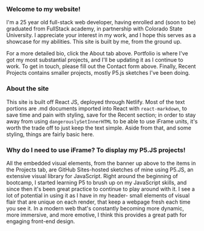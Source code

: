 ### Welcome to my website! 

I'm a 25 year old full-stack web developer, having enrolled and (soon to be) graduated from FullStack academy, in partnership with Colorado State University. I appreciate your interest in my work, and I hope this serves as a showcase for my abilities. This site is built by me, from the ground up. 

For a more detailed bio, click the About tab above. Portfolio is where I've got my most substantial projects, and I'll be updating it as I continue to work. To get in touch, please fill out the Contact form above. Finally, Recent Projects contains smaller projects, mostly P5.js sketches I've been doing. 

### About the site
This site is built off React JS, deployed through Netlify. Most of the text portions are .md documents imported into React with `react-markdown`, to save time and pain with styling, save for the Recent section; in order to stay away from using `dangerouslySetInnerHTML` to be able to use iFrame units, it's worth the trade off to just keep the text simple. Aside from that, and some styling, things are fairly basic here. 

### Why do I need to use iFrame? To display my P5.JS projects! 
All the embedded visual elements, from the banner up above to the items in the Projects tab, are GitHub Sites-hosted sketches of mine using P5.JS, an extensive visual library for JavaScript. Right around the beginning of bootcamp, I started learning P5 to brush up on my JavaScript skills, and since then it's been great practice to continue to play around with it. I see a lot of potential in using it as I have in my header- small elements of visual flair that are unique on each render, that keep a webpage fresh each time you see it. In a modern web that's constantly becoming more dynamic, more immersive, and more emotive, I think this provides a great path for engaging front-end design. 
